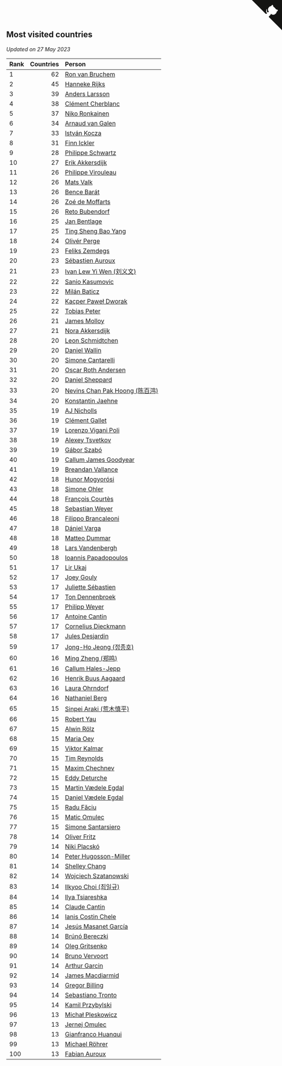 ## Most visited countries

*Updated on 27 May 2023*

| Rank | Countries | Person |
| :--- | ---: | :--- |
| 1 | 62 | [Ron van Bruchem](https://www.worldcubeassociation.org/persons/2003BRUC01) |
| 2 | 45 | [Hanneke Rijks](https://www.worldcubeassociation.org/persons/2008RIJK01) |
| 3 | 39 | [Anders Larsson](https://www.worldcubeassociation.org/persons/2003LARS01) |
| 4 | 38 | [Clément Cherblanc](https://www.worldcubeassociation.org/persons/2014CHER05) |
| 5 | 37 | [Niko Ronkainen](https://www.worldcubeassociation.org/persons/2010RONK01) |
| 6 | 34 | [Arnaud van Galen](https://www.worldcubeassociation.org/persons/2006GALE01) |
| 7 | 33 | [István Kocza](https://www.worldcubeassociation.org/persons/2005KOCZ01) |
| 8 | 31 | [Finn Ickler](https://www.worldcubeassociation.org/persons/2012ICKL01) |
| 9 | 28 | [Philippe Schwartz](https://www.worldcubeassociation.org/persons/2018SCHW02) |
| 10 | 27 | [Erik Akkersdijk](https://www.worldcubeassociation.org/persons/2005AKKE01) |
| 11 | 26 | [Philippe Virouleau](https://www.worldcubeassociation.org/persons/2008VIRO01) |
| 12 | 26 | [Mats Valk](https://www.worldcubeassociation.org/persons/2007VALK01) |
| 13 | 26 | [Bence Barát](https://www.worldcubeassociation.org/persons/2008BARA01) |
| 14 | 26 | [Zoé de Moffarts](https://www.worldcubeassociation.org/persons/2010MOFF02) |
| 15 | 26 | [Reto Bubendorf](https://www.worldcubeassociation.org/persons/2012BUBE01) |
| 16 | 25 | [Jan Bentlage](https://www.worldcubeassociation.org/persons/2010BENT01) |
| 17 | 25 | [Ting Sheng Bao Yang](https://www.worldcubeassociation.org/persons/2008BAOY01) |
| 18 | 24 | [Olivér Perge](https://www.worldcubeassociation.org/persons/2007PERG01) |
| 19 | 23 | [Feliks Zemdegs](https://www.worldcubeassociation.org/persons/2009ZEMD01) |
| 20 | 23 | [Sébastien Auroux](https://www.worldcubeassociation.org/persons/2008AURO01) |
| 21 | 23 | [Ivan Lew Yi Wen (刘义文)](https://www.worldcubeassociation.org/persons/2012WENI01) |
| 22 | 22 | [Sanio Kasumovic](https://www.worldcubeassociation.org/persons/2009KASU01) |
| 23 | 22 | [Milán Baticz](https://www.worldcubeassociation.org/persons/2005BATI01) |
| 24 | 22 | [Kacper Paweł Dworak](https://www.worldcubeassociation.org/persons/2020DWOR01) |
| 25 | 22 | [Tobias Peter](https://www.worldcubeassociation.org/persons/2014PETE03) |
| 26 | 21 | [James Molloy](https://www.worldcubeassociation.org/persons/2011MOLL01) |
| 27 | 21 | [Nora Akkersdijk](https://www.worldcubeassociation.org/persons/2009CHRI03) |
| 28 | 20 | [Leon Schmidtchen](https://www.worldcubeassociation.org/persons/2010SCHM01) |
| 29 | 20 | [Daniel Wallin](https://www.worldcubeassociation.org/persons/2013WALL03) |
| 30 | 20 | [Simone Cantarelli](https://www.worldcubeassociation.org/persons/2012CANT02) |
| 31 | 20 | [Oscar Roth Andersen](https://www.worldcubeassociation.org/persons/2008ANDE02) |
| 32 | 20 | [Daniel Sheppard](https://www.worldcubeassociation.org/persons/2009SHEP01) |
| 33 | 20 | [Nevins Chan Pak Hoong (陈百鸿)](https://www.worldcubeassociation.org/persons/2010CHAN20) |
| 34 | 20 | [Konstantin Jaehne](https://www.worldcubeassociation.org/persons/2015JAEH01) |
| 35 | 19 | [AJ Nicholls](https://www.worldcubeassociation.org/persons/2015NICH04) |
| 36 | 19 | [Clément Gallet](https://www.worldcubeassociation.org/persons/2004GALL02) |
| 37 | 19 | [Lorenzo Vigani Poli](https://www.worldcubeassociation.org/persons/2007POLI01) |
| 38 | 19 | [Alexey Tsvetkov](https://www.worldcubeassociation.org/persons/2017TSVE02) |
| 39 | 19 | [Gábor Szabó](https://www.worldcubeassociation.org/persons/2005SZAB02) |
| 40 | 19 | [Callum James Goodyear](https://www.worldcubeassociation.org/persons/2012GOOD02) |
| 41 | 19 | [Breandan Vallance](https://www.worldcubeassociation.org/persons/2007VALL01) |
| 42 | 18 | [Hunor Mogyorósi](https://www.worldcubeassociation.org/persons/2015MOGY01) |
| 43 | 18 | [Simone Ohler](https://www.worldcubeassociation.org/persons/2014OHLE01) |
| 44 | 18 | [François Courtès](https://www.worldcubeassociation.org/persons/2008COUR01) |
| 45 | 18 | [Sebastian Weyer](https://www.worldcubeassociation.org/persons/2010WEYE02) |
| 46 | 18 | [Filippo Brancaleoni](https://www.worldcubeassociation.org/persons/2008BRAN01) |
| 47 | 18 | [Dániel Varga](https://www.worldcubeassociation.org/persons/2008VARG01) |
| 48 | 18 | [Matteo Dummar](https://www.worldcubeassociation.org/persons/2017DUMM01) |
| 49 | 18 | [Lars Vandenbergh](https://www.worldcubeassociation.org/persons/2003VAND01) |
| 50 | 18 | [Ioannis Papadopoulos](https://www.worldcubeassociation.org/persons/2013PAPA01) |
| 51 | 17 | [Lir Ukaj](https://www.worldcubeassociation.org/persons/2016UKAJ01) |
| 52 | 17 | [Joey Gouly](https://www.worldcubeassociation.org/persons/2007GOUL01) |
| 53 | 17 | [Juliette Sébastien](https://www.worldcubeassociation.org/persons/2014SEBA01) |
| 54 | 17 | [Ton Dennenbroek](https://www.worldcubeassociation.org/persons/2003DENN01) |
| 55 | 17 | [Philipp Weyer](https://www.worldcubeassociation.org/persons/2010WEYE01) |
| 56 | 17 | [Antoine Cantin](https://www.worldcubeassociation.org/persons/2010CANT02) |
| 57 | 17 | [Cornelius Dieckmann](https://www.worldcubeassociation.org/persons/2009DIEC01) |
| 58 | 17 | [Jules Desjardin](https://www.worldcubeassociation.org/persons/2010DESJ01) |
| 59 | 17 | [Jong-Ho Jeong (정종호)](https://www.worldcubeassociation.org/persons/2008JONG03) |
| 60 | 16 | [Ming Zheng (郑鸣)](https://www.worldcubeassociation.org/persons/2009ZHEN11) |
| 61 | 16 | [Callum Hales-Jepp](https://www.worldcubeassociation.org/persons/2012HALE01) |
| 62 | 16 | [Henrik Buus Aagaard](https://www.worldcubeassociation.org/persons/2006BUUS01) |
| 63 | 16 | [Laura Ohrndorf](https://www.worldcubeassociation.org/persons/2009OHRN01) |
| 64 | 16 | [Nathaniel Berg](https://www.worldcubeassociation.org/persons/2012BERG04) |
| 65 | 15 | [Sinpei Araki (荒木慎平)](https://www.worldcubeassociation.org/persons/2006ARAK01) |
| 66 | 15 | [Robert Yau](https://www.worldcubeassociation.org/persons/2009YAUR01) |
| 67 | 15 | [Alwin Rölz](https://www.worldcubeassociation.org/persons/2016ROLZ01) |
| 68 | 15 | [Maria Oey](https://www.worldcubeassociation.org/persons/2007OEYM01) |
| 69 | 15 | [Viktor Kalmar](https://www.worldcubeassociation.org/persons/2011KALM01) |
| 70 | 15 | [Tim Reynolds](https://www.worldcubeassociation.org/persons/2005REYN01) |
| 71 | 15 | [Maxim Chechnev](https://www.worldcubeassociation.org/persons/2011CHEC01) |
| 72 | 15 | [Eddy Deturche](https://www.worldcubeassociation.org/persons/2014DETU01) |
| 73 | 15 | [Martin Vædele Egdal](https://www.worldcubeassociation.org/persons/2013EGDA02) |
| 74 | 15 | [Daniel Vædele Egdal](https://www.worldcubeassociation.org/persons/2013EGDA01) |
| 75 | 15 | [Radu Făciu](https://www.worldcubeassociation.org/persons/2009FACI01) |
| 76 | 15 | [Matic Omulec](https://www.worldcubeassociation.org/persons/2010OMUL02) |
| 77 | 15 | [Simone Santarsiero](https://www.worldcubeassociation.org/persons/2009SANT01) |
| 78 | 14 | [Oliver Fritz](https://www.worldcubeassociation.org/persons/2014FRIT02) |
| 79 | 14 | [Niki Placskó](https://www.worldcubeassociation.org/persons/2008PLAC01) |
| 80 | 14 | [Peter Hugosson-Miller](https://www.worldcubeassociation.org/persons/2021HUGO01) |
| 81 | 14 | [Shelley Chang](https://www.worldcubeassociation.org/persons/2004CHAN04) |
| 82 | 14 | [Wojciech Szatanowski](https://www.worldcubeassociation.org/persons/2011SZAT01) |
| 83 | 14 | [Ilkyoo Choi (최일규)](https://www.worldcubeassociation.org/persons/2008CHOI04) |
| 84 | 14 | [Ilya Tsiareshka](https://www.worldcubeassociation.org/persons/2012TERE01) |
| 85 | 14 | [Claude Cantin](https://www.worldcubeassociation.org/persons/2012CANT01) |
| 86 | 14 | [Ianis Costin Chele](https://www.worldcubeassociation.org/persons/2021CHEL01) |
| 87 | 14 | [Jesús Masanet García](https://www.worldcubeassociation.org/persons/2004MASA01) |
| 88 | 14 | [Brúnó Bereczki](https://www.worldcubeassociation.org/persons/2008BERE01) |
| 89 | 14 | [Oleg Gritsenko](https://www.worldcubeassociation.org/persons/2011GRIT01) |
| 90 | 14 | [Bruno Vervoort](https://www.worldcubeassociation.org/persons/2011VERV01) |
| 91 | 14 | [Arthur Garcin](https://www.worldcubeassociation.org/persons/2014GARC27) |
| 92 | 14 | [James Macdiarmid](https://www.worldcubeassociation.org/persons/2015MACD03) |
| 93 | 14 | [Gregor Billing](https://www.worldcubeassociation.org/persons/2012BILL01) |
| 94 | 14 | [Sebastiano Tronto](https://www.worldcubeassociation.org/persons/2011TRON02) |
| 95 | 14 | [Kamil Przybylski](https://www.worldcubeassociation.org/persons/2016PRZY01) |
| 96 | 13 | [Michał Pleskowicz](https://www.worldcubeassociation.org/persons/2009PLES01) |
| 97 | 13 | [Jernej Omulec](https://www.worldcubeassociation.org/persons/2010OMUL01) |
| 98 | 13 | [Gianfranco Huanqui](https://www.worldcubeassociation.org/persons/2013HUAN29) |
| 99 | 13 | [Michael Röhrer](https://www.worldcubeassociation.org/persons/2009ROHR01) |
| 100 | 13 | [Fabian Auroux](https://www.worldcubeassociation.org/persons/2009AURO01) |


<a href="https://github.com/JustinTimeCuber/wca_statistics" class="github-corner" aria-label="View source on Github"><svg width="80" height="80" viewBox="0 0 250 250" style="fill:#151513; color:#fff; position: absolute; top: 0; border: 0; right: 0;" aria-hidden="true"><path d="M0,0 L115,115 L130,115 L142,142 L250,250 L250,0 Z"></path><path d="M128.3,109.0 C113.8,99.7 119.0,89.6 119.0,89.6 C122.0,82.7 120.5,78.6 120.5,78.6 C119.2,72.0 123.4,76.3 123.4,76.3 C127.3,80.9 125.5,87.3 125.5,87.3 C122.9,97.6 130.6,101.9 134.4,103.2" fill="currentColor" style="transform-origin: 130px 106px;" class="octo-arm"></path><path d="M115.0,115.0 C114.9,115.1 118.7,116.5 119.8,115.4 L133.7,101.6 C136.9,99.2 139.9,98.4 142.2,98.6 C133.8,88.0 127.5,74.4 143.8,58.0 C148.5,53.4 154.0,51.2 159.7,51.0 C160.3,49.4 163.2,43.6 171.4,40.1 C171.4,40.1 176.1,42.5 178.8,56.2 C183.1,58.6 187.2,61.8 190.9,65.4 C194.5,69.0 197.7,73.2 200.1,77.6 C213.8,80.2 216.3,84.9 216.3,84.9 C212.7,93.1 206.9,96.0 205.4,96.6 C205.1,102.4 203.0,107.8 198.3,112.5 C181.9,128.9 168.3,122.5 157.7,114.1 C157.9,116.9 156.7,120.9 152.7,124.9 L141.0,136.5 C139.8,137.7 141.6,141.9 141.8,141.8 Z" fill="currentColor" class="octo-body"></path></svg></a><style>.github-corner:hover .octo-arm{animation:octocat-wave 560ms ease-in-out}@keyframes octocat-wave{0%,100%{transform:rotate(0)}20%,60%{transform:rotate(-25deg)}40%,80%{transform:rotate(10deg)}}@media (max-width:500px){.github-corner:hover .octo-arm{animation:none}.github-corner .octo-arm{animation:octocat-wave 560ms ease-in-out}}</style>

